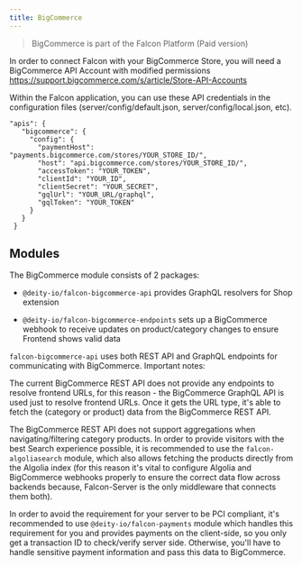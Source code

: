 ```yaml
---
title: BigCommerce
---
```


> BigCommerce is part of the Falcon Platform (Paid version)

In order to connect Falcon with your BigCommerce Store, you will need a BigCommerce API Account with modified permissions <https://support.bigcommerce.com/s/article/Store-API-Accounts>

Within the Falcon application, you can use these API credentials in the configuration files (server/config/default.json, server/config/local.json, etc).

```
"apis": {
   "bigcommerce": {
     "config": {
       "paymentHost": "payments.bigcommerce.com/stores/YOUR_STORE_ID/",
       "host": "api.bigcommerce.com/stores/YOUR_STORE_ID/",
       "accessToken": "YOUR_TOKEN",
       "clientId": "YOUR_ID",
       "clientSecret": "YOUR_SECRET",
       "gqlUrl": "YOUR_URL/graphql",
       "gqlToken": "YOUR_TOKEN"
     }
   }
 }
```

## Modules

The BigCommerce module consists of 2 packages:

- `@deity-io/falcon-bigcommerce-api` provides GraphQL resolvers for Shop extension

- `@deity-io/falcon-bigcommerce-endpoints` sets up a BigCommerce webhook to receive updates on product/category changes to ensure Frontend shows valid data

`falcon-bigcommerce-api` uses both REST API and GraphQL endpoints for communicating with BigCommerce.
Important notes:

The current BigCommerce REST API does not provide any endpoints to resolve frontend URLs, for this reason - the BigCommerce GraphQL API is used just to resolve frontend URLs. Once it gets the URL type, it's able to fetch the (category or product) data from the BigCommerce REST API.

The BigCommerce REST API does not support aggregations when navigating/filtering category products. In order to provide visitors with the best Search experience possible, it is recommended to use the `falcon-algoliasearch` module, which also allows fetching the products directly from the Algolia index (for this reason it's vital to configure Algolia and BigCommerce webhooks properly to ensure the correct data flow across backends because, Falcon-Server is the only middleware that connects them both).

In order to avoid the requirement for your server to be PCI compliant, it's recommended to use `@deity-io/falcon-payments` module which handles this requirement for you and provides payments on the client-side, so you only get a transaction ID to check/verify server side. Otherwise, you'll have to handle sensitive payment information and pass this data to BigCommerce.
